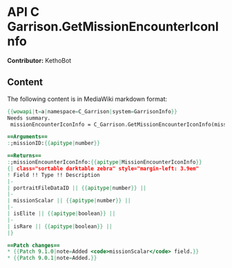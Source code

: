 # API C Garrison.GetMissionEncounterIconInfo

**Contributor:** KethoBot

## Content

The following content is in MediaWiki markdown format:

```mediawiki
{{wowapi|t=a|namespace=C_Garrison|system=GarrisonInfo}}
Needs summary.
 missionEncounterIconInfo = C_Garrison.GetMissionEncounterIconInfo(missionID)

==Arguments==
:;missionID:{{apitype|number}}

==Returns==
:;missionEncounterIconInfo:{{apitype|MissionEncounterIconInfo}}
{| class="sortable darktable zebra" style="margin-left: 3.9em"
! Field !! Type !! Description
|-
| portraitFileDataID || {{apitype|number}} || 
|-
| missionScalar || {{apitype|number}} || 
|-
| isElite || {{apitype|boolean}} || 
|-
| isRare || {{apitype|boolean}} || 
|}

==Patch changes==
* {{Patch 9.1.0|note=Added <code>missionScalar</code> field.}}
* {{Patch 9.0.1|note=Added.}}
```